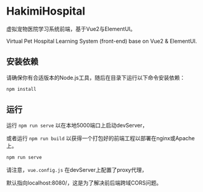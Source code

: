 # HakimiHospital

虚拟宠物医院学习系统前端，基于Vue2与ElementUI。

Virtual Pet Hospital Learning System (front-end) base on Vue2 & ElementUI.

## 安装依赖

请确保你有合适版本的Node.js工具，随后在目录下运行以下命令安装依赖：

```bash
npm install
```

## 运行

运行 `npm run serve` 以在本地5000端口上启动devServer，

或者运行 `npm run build` 以获得一个打包好的前端工程以部署在nginx或Apache上。

```bash
npm run serve
```

请注意，`vue.config.js` 在devServer上配置了proxy代理，

默认指向localhost:8080/，这是为了解决前后端跨域CORS问题。
